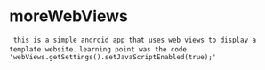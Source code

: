 # moreWebViews
`` this is a simple android app that uses web views to display a template website.``
``learning point was the code 'webViews.getSettings().setJavaScriptEnabled(true);'``
